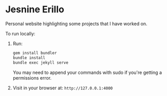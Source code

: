 # Jesnine Erillo

Personal website highlighting some projects that I have worked on.

To run locally:

1. Run:

    ```bash
    gem install bundler
    bundle install
    bundle exec jekyll serve
    ```

    You may need to append your commands with sudo if you're getting a permissions error.

2. Visit in your browser at: `http://127.0.0.1:4000`

